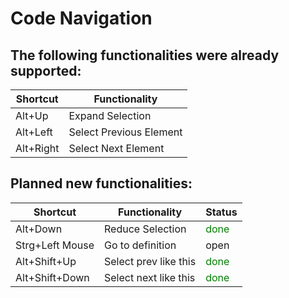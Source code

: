 # Code Navigation
## The following functionalities were already supported:

| Shortcut     | Functionality           |
|--------------|-------------------------|
| Alt+Up       | Expand Selection        |
| Alt+Left     | Select Previous Element |
| Alt+Right    | Select Next Element     |


## Planned new functionalities:

| Shortcut        	| Functionality    	      | Status 	|
|-----------------	|-----------------------	|--------	|
| Alt+Down        	| Reduce Selection 	      | <span style="color:green">done</span>   	|
| Strg+Left Mouse 	| Go to definition 	      | open   	|
| Alt+Shift+Up    	| Select prev like this   | <span style="color:green">done</span>   	|
| Alt+Shift+Down  	| Select next like this   | <span style="color:green">done</span>   	|